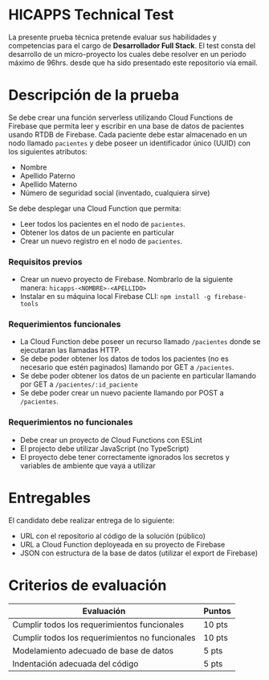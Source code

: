 # HICAPPS Technical Test

La presente prueba técnica pretende evaluar sus habilidades y competencias para el cargo de **Desarrollador Full Stack**.
El test consta del desarrollo de un micro-proyecto los cuales debe resolver en un periodo máximo de 96hrs. desde que ha sido presentado este repositorio vía email.

# Descripción de la prueba
Se debe crear una función serverless utilizando Cloud Functions de Firebase que permita leer y escribir en una base de datos de pacientes usando RTDB de Firebase. Cada paciente debe estar almacenado en un nodo llamado `pacientes` y debe poseer un identificador único (UUID) con los siguientes atributos:

* Nombre
* Apellido Paterno
* Apellido Materno
* Número de seguridad social (inventado, cualquiera sirve)

Se debe desplegar una Cloud Function que permita:

* Leer todos los pacientes en el nodo de `pacientes`.
* Obtener los datos de un paciente en particular
* Crear un nuevo registro en el nodo de `pacientes`.

### Requisitos previos
* Crear un nuevo proyecto de Firebase. Nombrarlo de la siguiente manera: `hicapps-<NOMBRE>-<APELLIDO>`
* Instalar en su máquina local Firebase CLI: `npm install -g firebase-tools`

### Requerimientos funcionales
* La Cloud Function debe poseer un recurso llamado `/pacientes` donde se ejecutaran las llamadas HTTP.
* Se debe poder obtener los datos de todos los pacientes (no es necesario que estén paginados) llamando por GET a `/pacientes`.
* Se debe poder obtener los datos de un paciente en particular llamando por GET a `/pacientes/:id_paciente`
* Se debe poder crear un nuevo paciente llamando por POST a `/pacientes`.

### Requerimientos no funcionales
* Debe crear un proyecto de Cloud Functions con ESLint
* El projecto debe utilizar JavaScript (no TypeScript)
* El proyecto debe tener correctamente ignorados los secretos y variables de ambiente que vaya a utilizar

# Entregables
El candidato debe realizar entrega de lo siguiente:

* URL con el repositorio al código de la solución (público)
* URL a Cloud Function deployeada en su proyecto de Firebase
* JSON con estructura de la base de datos (utilizar el export de Firebase)

# Criterios de evaluación
| Evaluación                                      | Puntos |
|-------------------------------------------------|--------|
| Cumplir todos los requerimientos funcionales    | 10 pts |
| Cumplir todos los requerimientos no funcionales | 10 pts |
| Modelamiento adecuado de base de datos          | 5 pts  |
| Indentación adecuada del código                 | 5 pts  |
